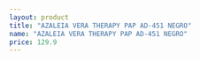 ```yaml
---
layout: product
title: "AZALEIA VERA THERAPY PAP AD-451 NEGRO"
name: "AZALEIA VERA THERAPY PAP AD-451 NEGRO"
price: 129.9
---
```

